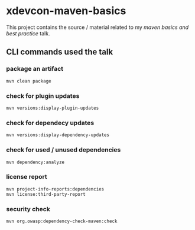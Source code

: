 
# xdevcon-maven-basics
This project contains the source / material related to my *maven basics and best practice* talk.

## CLI commands used the talk

### package an artifact
    mvn clean package
	
### check for plugin updates
    mvn versions:display-plugin-updates
	
### check for dependecy updates
    mvn versions:display-dependency-updates
	
### check for used / unused dependencies
	mvn dependency:analyze
	
### license report 
    mvn project-info-reports:dependencies
    mvn license:third-party-report

### security check
	mvn org.owasp:dependency-check-maven:check
	